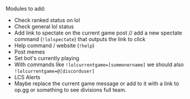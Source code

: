 Modules to add:

- Check ranked status on lol
- Check general lol status
- Add link to spectate on the current game post // add a new spectate command (`!lolspectate`) that outputs the link to click
- Help command / website (`!help`)
- Post memes
- Set bot's currently playing
- With commands like `!lolcurrentgame=[summonername]` we should also `!lolcurrentgame=@[discorduser]`
- LCS Alerts
- Maybe replace the current game message or add to it with a link to op.gg or something to see divisions full team.